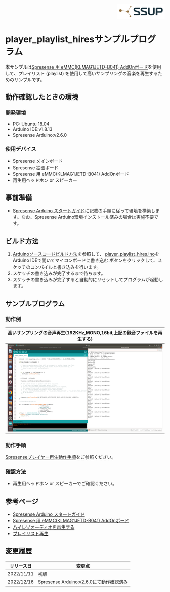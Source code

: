 <div align="right">
<a href="https://developer.sony.com/ja/develop/ssup/"><img src="../../../images/SSUPLOGO2.png" width="150"></a>
</div>

# player_playlist_hiresサンプルプログラム

本サンプルは[Spresense 用 eMMC(KLMAG1JETD-B041) AddOnボード](https://nextstep.official.ec/items/66602892)を使用して、プレイリスト (playlist) を使用して高いサンプリングの音楽を再生するためのサンプルです。

## 動作確認したときの環境
### 開発環境
- PC: Ubuntu 18.04
- Arduino IDE:v1.8.13
- Spresense Arduino:v2.6.0

### 使用デバイス
- Spresense メインボード
- Spresense 拡張ボード
- Spresense 用 eMMC(KLMAG1JETD-B041) AddOnボード
- 再生用ヘッドホン or スピーカー

## 事前準備
- [Spresense Arduino スタートガイド](https://developer.sony.com/develop/spresense/docs/arduino_set_up_ja.html)に記載の手順に従って環境を構築します。なお、Spresense Arduino環境インストール済みの場合は実施不要です。

## ビルド方法
1. [Arduinoソースコードビルド方法](https://developer.sony.com/develop/spresense/docs/arduino_set_up_ja.html#_led_%E3%81%AE%E3%82%B9%E3%82%B1%E3%83%83%E3%83%81%E3%82%92%E5%8B%95%E3%81%8B%E3%81%97%E3%81%A6%E3%81%BF%E3%82%8B)を参照して、
[player_playlist_hires.ino](./player_playlist_hires.ino)をArduino IDEで開いてマイコンボードに書き込む ボタンをクリックして、スケッチのコンパイルと書き込みを行います。
2. スケッチの書き込みが完了するまで待ちます。
3. スケッチの書き込みが完了すると自動的にリセットしてプログラムが起動します。

## サンプルプログラム

### 動作例
|高いサンプリングの音声再生(192KHz,MONO,16bit,上記の録音ファイルを再生する)|
|----|
|![start](images/start.png)|

### 動作手順
[Spresenseプレイヤー再生動作手順](https://developer.sony.com/develop/spresense/docs/arduino_tutorials_ja.html#_%E5%8B%95%E4%BD%9C%E6%89%8B%E9%A0%86_5)をご参照ください。

### 確認方法
- 再生用ヘッドホン or スピーカーでご確認ください。

## 参考ページ
- [Spresense Arduino スタートガイド](https://developer.sony.com/develop/spresense/docs/arduino_set_up_ja.html)
- [Spresense 用 eMMC(KLMAG1JETD-B041) AddOnボード](https://nextstep.official.ec/items/66602892)
- [ハイレゾオーディオを再生する](https://developer.sony.com/develop/spresense/docs/arduino_tutorials_ja.html#_%E3%83%8F%E3%82%A4%E3%83%AC%E3%82%BE%E3%82%AA%E3%83%BC%E3%83%87%E3%82%A3%E3%82%AA%E3%82%92%E5%86%8D%E7%94%9F%E3%81%99%E3%82%8B)
- [プレイリスト再生](https://developer.sony.com/develop/spresense/docs/arduino_tutorials_ja.html#_%E3%83%97%E3%83%AC%E3%82%A4%E3%83%AA%E3%82%B9%E3%83%88%E5%86%8D%E7%94%9F)

## 変更履歴
|リリース日|変更点|
|----|----|
|2022/11/11|初版|
|2022/12/16|Spresense Arduino:v2.6.0にて動作確認済み|
